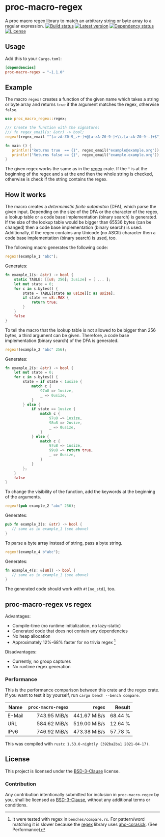 # proc-macro-regex
A proc macro regex library to match an arbitrary string or byte array to a regular expression.
[![Build status](https://github.com/LinkTed/proc-macro-regex/workflows/Continuous%20Integration/badge.svg)](https://github.com/LinkTed/proc-macro-regex/actions?query=workflow%3A%22Continuous+Integration%22)
[![Latest version](https://img.shields.io/crates/v/proc-macro-regex.svg)](https://crates.io/crates/proc-macro-regex)
[![Dependency status](https://deps.rs/repo/github/linkted/proc-macro-regex/status.svg)](https://deps.rs/repo/github/linkted/proc-macro-regex)
[![License](https://img.shields.io/crates/l/proc-macro-regex.svg)](https://opensource.org/licenses/BSD-3-Clause)

## Usage
Add this to your `Cargo.toml`:
```toml
[dependencies]
proc-macro-regex = "~1.1.0"
```

## Example
The macro `regex!` creates a function of the given name which takes a string or byte array and 
returns `true` if the argument matches the regex, otherwise `false`.
```rust
use proc_macro_regex::regex;

/// Create the function with the signature:
/// fn regex_email(s: &str) -> bool; 
regex!(regex_email "^[a-zA-Z0-9_.+-]+@[a-zA-Z0-9-]+\\.[a-zA-Z0-9-.]+$");

fn main () {
   println!("Returns true  == {}", regex_email("example@example.org"));
   println!("Returns false == {}", regex_email("example.example.org"));
}
```

The given regex works the same as in the [regex](https://crates.io/crates/regex) crate. If the `^` 
is at the beginning of the regex and `$` at the end then the whole string is checked, otherwise is 
check if the string contains the regex.

## How it works
The macro creates a *deterministic finite automaton* (DFA), which parse the given input. 
Depending on the size of the DFA or the character of the regex, a lookup table or a code base 
implementation (binary search) is generated. If the size of the lookup table would be bigger than 
65536 bytes (can be changed) then a code base implementation (binary search) is used. Additionally, 
if the regex contains any Unicode (no ASCII) character then a code base implementation 
(binary search) is used, too.

The following macro generates the following code:
```rust
regex!(example_1 "abc");
```
Generates:
```rust
fn example_1(s: &str) -> bool {
    static TABLE: [[u8; 256]; 3usize] = [ ... ];
    let mut state = 0;
    for c in s.bytes() {
        state = TABLE[state as usize][c as usize];
        if state == u8::MAX {
            return true;
        }
    }
    false
}
```

To tell the macro that the lookup table is not allowed to be bigger than 256 bytes, a third 
argument can be given. Therefore, a code base implementation (binary search) of the DFA is 
generated.
```rust
regex!(example_2 "abc" 256);
```
Generates:
```rust
fn example_2(s: &str) -> bool {
    let mut state = 0;
    for c in s.bytes() {
        state = if state < 1usize {
            match c {
                97u8 => 1usize,
                _ => 0usize,
            }
        } else {
            if state == 1usize {
                match c {
                    97u8 => 1usize,
                    98u8 => 2usize,
                    _ => 0usize,
                }
            } else {
                match c {
                    97u8 => 1usize,
                    99u8 => return true,
                    _ => 0usize,
                }
            }
        };
    }
    false
}
```

To change the visibility of the function, add the keywords at the beginning of the arguments. 
```rust
regex!(pub example_2 "abc" 256);
```
Generates:
```rust
pub fn example_3(s: &str) -> bool {
   // same as in example_1 (see above)
}
```

To parse a byte array instead of string, pass a byte string.
```rust
regex!(example_4 b"abc");
```
Generates:
```rust
fn example_4(s: &[u8]) -> bool {
   // same as in example_1 (see above)
}
```

The generated code should work with `#![no_std]`, too.

## proc-macro-regex vs regex
Advantages:
* Compile-time (no runtime initialization, no lazy-static)
* Generated code that does not contain any dependencies
* No heap allocation
* Approximately 12%-68% faster for no trivia regex [^1]

[^1]: It were tested with regex in `benches/compare.rs`. For pattern/word matching it is slower 
    because the [regex](https://crates.io/crates/regex) library uses 
    [aho-corasick](https://crates.io/crates/aho-corasick/). (See Performance)

Disadvantages:
* Currently, no group captures
* No runtime regex generation

### Performance
This is the performance comparison between this crate and the regex crate. If you want to test it 
by yourself, run `cargo bench --bench compare`.

| Name   | `proc-macro-regex` |      `regex` |  Result |
|--------|--------------:|-------------:|--------:|
| E-Mail |  743.95 MiB/s | 441.67 MiB/s | 68.44 % |
| URL    |  584.62 MiB/s | 519.00 MiB/s | 12.64 % |
| IPv6   |  746.92 MiB/s | 473.38 MiB/s | 57.78 % |

This was compiled with `rustc 1.53.0-nightly (392ba2ba1 2021-04-17)`.

## License
This project is licensed under the [BSD-3-Clause](https://opensource.org/licenses/BSD-3-Clause) 
license.

### Contribution
Any contribution intentionally submitted for inclusion in `proc-macro-regex` by you, shall 
be licensed as [BSD-3-Clause](https://opensource.org/licenses/BSD-3-Clause), without any additional 
terms or conditions.
